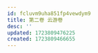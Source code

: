 ```yaml
---
id: fcluvm9uha851fp4vewdym9
title: 第二卷 云游卷
desc: ''
updated: 1723809476225
created: 1723809466655
---
```



